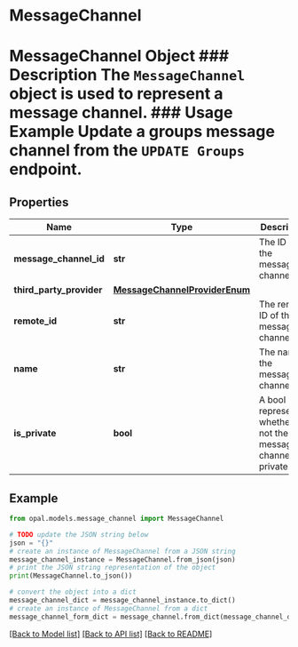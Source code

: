 # MessageChannel

# MessageChannel Object ### Description The `MessageChannel` object is used to represent a message channel.  ### Usage Example Update a groups message channel from the `UPDATE Groups` endpoint.

## Properties

Name | Type | Description | Notes
------------ | ------------- | ------------- | -------------
**message_channel_id** | **str** | The ID of the message channel. | 
**third_party_provider** | [**MessageChannelProviderEnum**](MessageChannelProviderEnum.md) |  | [optional] 
**remote_id** | **str** | The remote ID of the message channel | [optional] 
**name** | **str** | The name of the message channel. | [optional] 
**is_private** | **bool** | A bool representing whether or not the message channel is private. | [optional] 

## Example

```python
from opal.models.message_channel import MessageChannel

# TODO update the JSON string below
json = "{}"
# create an instance of MessageChannel from a JSON string
message_channel_instance = MessageChannel.from_json(json)
# print the JSON string representation of the object
print(MessageChannel.to_json())

# convert the object into a dict
message_channel_dict = message_channel_instance.to_dict()
# create an instance of MessageChannel from a dict
message_channel_form_dict = message_channel.from_dict(message_channel_dict)
```
[[Back to Model list]](../README.md#documentation-for-models) [[Back to API list]](../README.md#documentation-for-api-endpoints) [[Back to README]](../README.md)


